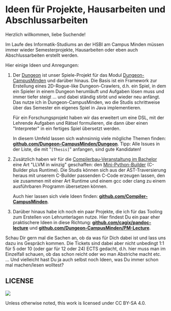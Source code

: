 # Ideen für Projekte, Hausarbeiten und Abschlussarbeiten

Herzlich willkommen, liebe Suchende!

Im Laufe des Informatik-Studiums an der HSBI am Campus Minden müssen immer wieder Semesterprojekte, Hausarbeiten oder eben auch Abschlussarbeiten erstellt werden.

Hier einige Ideen und Anregungen:

1.  Der [Dungeon](https://github.com/Dungeon-CampusMinden/Dungeon) ist unser Spiele-Projekt für das Modul [Dungeon-CampusMinden](https://github.com/Dungeon-CampusMinden/PM-Lecture) und darüber hinaus. Die Basis ist ein Framework zur Erstellung eines 2D-Rogue-like Dungeon-Crawlers, d.h. ein Spiel, in dem ein Spieler in einem Dungeon herumläuft und Aufgaben lösen muss und immer tiefer steigt ... und dabei ständig stirbt und wieder neu anfängt. Das nutze ich in Dungeon-CampusMinden, wo die Studis schrittweise über das Semester ein eigenes Spiel in Java implementieren.

    Für ein Forschungsprojekt haben wir das erweitert um eine DSL, mit der Lehrende Aufgaben und Rätsel formulieren, die dann über einen "Interpreter" in ein fertiges Spiel übersetzt werden.

    In diesem Umfeld lassen sich wahnsinnig viele mögliche Themen finden: [**github.com/Dungeon-CampusMinden/Dungeon**](https://github.com/Dungeon-CampusMinden/Dungeon/issues?q=is%3Aopen+is%3Aissue+label%3Athesis). Tipp: Alle Issues in der Liste, die mit "`[Thesis]`" anfangen, sind gute Kandidaten!


2.  Zusätzlich haben wir für die [Compilerbau-Veranstaltung im Bachelor](https://github.com/Compiler-CampusMinden/CB-Vorlesung-Bachelor) eine Art "LLVM in winzig" geschaffen: den [Mini-Python-Builder](https://github.com/Compiler-CampusMinden/Mini-Python-Builder) (C-Builder plus Runtime). Die Studis können sich aus der AST-Traversierung heraus mit unserem C-Builder passenden C-Code erzeugen lassen, den sie zusammen mit einer Art Runtime und einem gcc oder clang zu einem ausführbaren Programm übersetzen können.

    Auch hier lassen sich viele Ideen finden: [**github.com/Compiler-CampusMinden**](https://github.com/Compiler-CampusMinden/Mini-Python-Builder/issues?q=is%3Aopen+is%3Aissue+label%3Athesis).


3.  Darüber hinaus habe ich noch ein paar Projekte, die ich für das Tooling zum Erstellen von Lehrunterlagen nutze. Hier findest Du ein paar eher praktischere Ideen in diese Richtung: [**github.com/cagix/pandoc-lecture**](https://github.com/cagix/pandoc-lecture/issues?q=is%3Aopen+is%3Aissue+label%3Athesis) und [**github.com/Dungeon-CampusMinden/PM-Lecture**](https://github.com/Dungeon-CampusMinden/PM-Lecture/issues?q=is%3Aopen+is%3Aissue+label%3Athesis).


Schau Dir gern mal die Sachen an, ob da was für Dich dabei ist und lass uns dazu ins Gespräch kommen. Die Tickets sind dabei aber nicht unbedingt 1:1 für 5 oder 10 (oder gar für 12 oder 24) ECTS gedacht, d.h. hier muss man im Einzelfall schauen, ob das schon reicht oder wo man Abstriche macht etc. ... Und vielleicht hast Du ja auch selbst noch Ideen, was Du immer schon mal machen/lesen wolltest?






## LICENSE
![](https://licensebuttons.net/l/by-sa/4.0/88x31.png)

Unless otherwise noted, this work is licensed under CC BY-SA 4.0.
